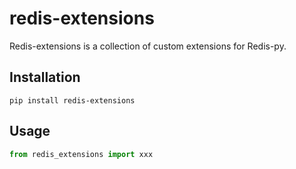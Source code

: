 # redis-extensions
Redis-extensions is a collection of custom extensions for Redis-py.

## Installation
```
pip install redis-extensions
```

## Usage
```python
from redis_extensions import xxx
```
